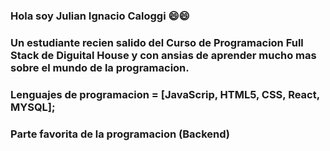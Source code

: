 ### Hola soy Julian Ignacio Caloggi 😄😄
### Un estudiante recien salido del Curso de Programacion Full Stack de Diguital House y con ansias de aprender mucho mas sobre el mundo de la programacion.
### Lenguajes de programacion = [JavaScrip, HTML5, CSS, React, MYSQL];
### Parte favorita de la programacion (Backend)
